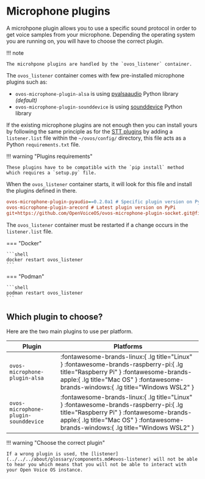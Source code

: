 # Microphone plugins

A microhpone plugin allows you to use a specific sound protocol in order to get voice samples from your microphone. Depending the operating system you are running on, you will have to choose the correct plugin.

!!! note

    The microhpone plugins are handled by the `ovos_listener` container.

The `ovos_listener` container comes with few pre-installed microphone plugins such as:

- `ovos-microphone-plugin-alsa` is using [pyalsaaudio](https://larsimmisch.github.io/pyalsaaudio/) Python library _(default)_
- `ovos-microphone-plugin-sounddevice` is using [sounddevice](https://python-sounddevice.readthedocs.io/) Python library

If the existing microphone plugins are not enough then you can install yours by following the same principle as for the [STT plugins](./stt.md) by adding a `listener.list` file within the `~/ovos/config/` directory, this file acts as a Python `requirements.txt` file.

!!! warning "Plugins requirements"

    These plugins have to be compatible with the `pip install` method which requires a `setup.py` file.

When the `ovos_listener` container starts, it will look for this file and install the plugins defined in there.

```ini title="~/ovos/config/listener.list"
ovos-microphone-plugin-pyaudio==0.2.0a1 # Specific plugin version on PyPi
ovos-microphone-plugin-arecord # Latest plugin version on PyPi
git+https://github.com/OpenVoiceOS/ovos-microphone-plugin-socket.git@fix/whatever # Specific branch of a plugin on GitHub
```

The `ovos_listener` container must be restarted if a change occurs in the `listener.list` file.

=== "Docker"

    ```shell
    docker restart ovos_listener
    ```

=== "Podman"

    ```shell
    podman restart ovos_listener
    ```

## Which plugin to choose?

Here are the two main plugins to use per platform.

| Plugin                               | Platforms                                                                                                                                                                                                               |
| ------------------------------------ | ----------------------------------------------------------------------------------------------------------------------------------------------------------------------------------------------------------------------- |
| `ovos-microphone-plugin-alsa`        | :fontawesome-brands-linux:{ .lg title="Linux" } :fontawesome-brands-raspberry-pi:{ .lg title="Raspberry Pi" } :fontawesome-brands-apple:{ .lg title="Mac OS" } :fontawesome-brands-windows:{ .lg title="Windows WSL2" } |
| `ovos-microphone-plugin-sounddevice` | :fontawesome-brands-linux:{ .lg title="Linux" } :fontawesome-brands-raspberry-pi:{ .lg title="Raspberry Pi" } :fontawesome-brands-apple:{ .lg title="Mac OS" } :fontawesome-brands-windows:{ .lg title="Windows WSL2" } |

!!! warning "Choose the correct plugin"

    If a wrong plugin is used, the [listener](../../../about/glossary/components.md#ovos-listener) will not be able to hear you which means that you will not be able to interact with your Open Voice OS instance.
